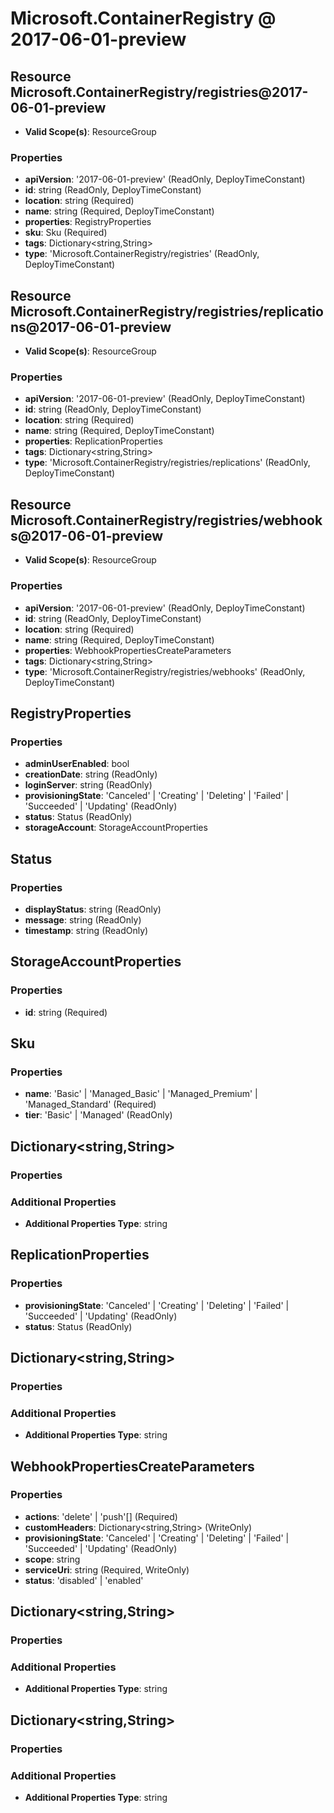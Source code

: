 # Microsoft.ContainerRegistry @ 2017-06-01-preview

## Resource Microsoft.ContainerRegistry/registries@2017-06-01-preview
* **Valid Scope(s)**: ResourceGroup
### Properties
* **apiVersion**: '2017-06-01-preview' (ReadOnly, DeployTimeConstant)
* **id**: string (ReadOnly, DeployTimeConstant)
* **location**: string (Required)
* **name**: string (Required, DeployTimeConstant)
* **properties**: RegistryProperties
* **sku**: Sku (Required)
* **tags**: Dictionary<string,String>
* **type**: 'Microsoft.ContainerRegistry/registries' (ReadOnly, DeployTimeConstant)

## Resource Microsoft.ContainerRegistry/registries/replications@2017-06-01-preview
* **Valid Scope(s)**: ResourceGroup
### Properties
* **apiVersion**: '2017-06-01-preview' (ReadOnly, DeployTimeConstant)
* **id**: string (ReadOnly, DeployTimeConstant)
* **location**: string (Required)
* **name**: string (Required, DeployTimeConstant)
* **properties**: ReplicationProperties
* **tags**: Dictionary<string,String>
* **type**: 'Microsoft.ContainerRegistry/registries/replications' (ReadOnly, DeployTimeConstant)

## Resource Microsoft.ContainerRegistry/registries/webhooks@2017-06-01-preview
* **Valid Scope(s)**: ResourceGroup
### Properties
* **apiVersion**: '2017-06-01-preview' (ReadOnly, DeployTimeConstant)
* **id**: string (ReadOnly, DeployTimeConstant)
* **location**: string (Required)
* **name**: string (Required, DeployTimeConstant)
* **properties**: WebhookPropertiesCreateParameters
* **tags**: Dictionary<string,String>
* **type**: 'Microsoft.ContainerRegistry/registries/webhooks' (ReadOnly, DeployTimeConstant)

## RegistryProperties
### Properties
* **adminUserEnabled**: bool
* **creationDate**: string (ReadOnly)
* **loginServer**: string (ReadOnly)
* **provisioningState**: 'Canceled' | 'Creating' | 'Deleting' | 'Failed' | 'Succeeded' | 'Updating' (ReadOnly)
* **status**: Status (ReadOnly)
* **storageAccount**: StorageAccountProperties

## Status
### Properties
* **displayStatus**: string (ReadOnly)
* **message**: string (ReadOnly)
* **timestamp**: string (ReadOnly)

## StorageAccountProperties
### Properties
* **id**: string (Required)

## Sku
### Properties
* **name**: 'Basic' | 'Managed_Basic' | 'Managed_Premium' | 'Managed_Standard' (Required)
* **tier**: 'Basic' | 'Managed' (ReadOnly)

## Dictionary<string,String>
### Properties
### Additional Properties
* **Additional Properties Type**: string

## ReplicationProperties
### Properties
* **provisioningState**: 'Canceled' | 'Creating' | 'Deleting' | 'Failed' | 'Succeeded' | 'Updating' (ReadOnly)
* **status**: Status (ReadOnly)

## Dictionary<string,String>
### Properties
### Additional Properties
* **Additional Properties Type**: string

## WebhookPropertiesCreateParameters
### Properties
* **actions**: 'delete' | 'push'[] (Required)
* **customHeaders**: Dictionary<string,String> (WriteOnly)
* **provisioningState**: 'Canceled' | 'Creating' | 'Deleting' | 'Failed' | 'Succeeded' | 'Updating' (ReadOnly)
* **scope**: string
* **serviceUri**: string (Required, WriteOnly)
* **status**: 'disabled' | 'enabled'

## Dictionary<string,String>
### Properties
### Additional Properties
* **Additional Properties Type**: string

## Dictionary<string,String>
### Properties
### Additional Properties
* **Additional Properties Type**: string


